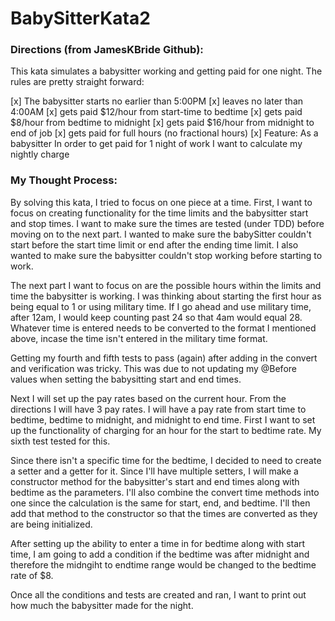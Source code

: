 # BabySitterKata2

### Directions (from JamesKBride Github):

This kata simulates a babysitter working and getting paid for one night. The rules are pretty straight forward:

[x] The babysitter starts no earlier than 5:00PM
[x] leaves no later than 4:00AM
[x] gets paid $12/hour from start-time to bedtime
[x] gets paid $8/hour from bedtime to midnight
[x] gets paid $16/hour from midnight to end of job
[x] gets paid for full hours (no fractional hours)
[x] Feature: As a babysitter In order to get paid for 1 night of work I want to calculate my nightly charge

### My Thought Process:

By solving this kata, I tried to focus on one piece at a time. 
First, I want to focus on creating functionality for the time limits and the babysitter start and stop times.
I want to make sure the times are tested (under TDD) before moving on to the next part. 
I wanted to make sure the babySitter couldn't start before the start time limit or end after the ending time limit.
I also wanted to make sure the babysitter couldn't stop working before starting to work.

The next part I want to focus on are the possible hours within the limits and time the babysitter is working. 
I was thinking about starting the first hour as being equal to 1 or using military time. 
If I go ahead and use military time, after 12am, I would keep counting past 24 so that 4am would equal 28.
Whatever time is entered needs to be converted to the format I mentioned above, incase the time isn't entered in the military time format.

Getting my fourth and fifth tests to pass (again) after adding in the convert and verification was tricky. 
This was due to not updating my @Before values when setting the babysitting start and end times. 

Next I will set up the pay rates based on the current hour. From the directions I will have 3 pay rates.
I will have a pay rate from start time to bedtime, bedtime to midnight, and midnight to end time.
First I want to set up the functionality of charging for an hour for the start to bedtime rate.
My sixth test tested for this. 

Since there isn't a specific time for the bedtime, I decided to need to create a setter and a getter for it. 
Since I'll have multiple setters, I will make a constructor method for the babysitter's start and end times along with bedtime as the parameters. I'll also combine the convert time methods into one since the calculation is the same for start, end, and bedtime.
I'll then add that method to the constructor so that the times are converted as they are being initialized.

After setting up the ability to enter a time in for bedtime along with start time, I am going to add a condition if the bedtime was after midnight and therefore the midngiht to endtime range would be changed to the bedtime rate of $8.

Once all the conditions and tests are created and ran, I want to print out how much the babysitter made for the night. 
